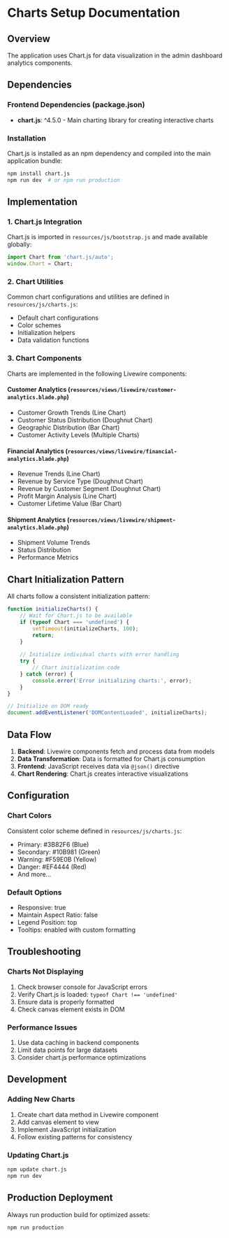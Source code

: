 # Charts Setup Documentation

## Overview
The application uses Chart.js for data visualization in the admin dashboard analytics components.

## Dependencies

### Frontend Dependencies (package.json)
- **chart.js**: ^4.5.0 - Main charting library for creating interactive charts

### Installation
Chart.js is installed as an npm dependency and compiled into the main application bundle:

```bash
npm install chart.js
npm run dev  # or npm run production
```

## Implementation

### 1. Chart.js Integration
Chart.js is imported in `resources/js/bootstrap.js` and made available globally:

```javascript
import Chart from 'chart.js/auto';
window.Chart = Chart;
```

### 2. Chart Utilities
Common chart configurations and utilities are defined in `resources/js/charts.js`:
- Default chart configurations
- Color schemes
- Initialization helpers
- Data validation functions

### 3. Chart Components
Charts are implemented in the following Livewire components:

#### Customer Analytics (`resources/views/livewire/customer-analytics.blade.php`)
- Customer Growth Trends (Line Chart)
- Customer Status Distribution (Doughnut Chart)
- Geographic Distribution (Bar Chart)
- Customer Activity Levels (Multiple Charts)

#### Financial Analytics (`resources/views/livewire/financial-analytics.blade.php`)
- Revenue Trends (Line Chart)
- Revenue by Service Type (Doughnut Chart)
- Revenue by Customer Segment (Doughnut Chart)
- Profit Margin Analysis (Line Chart)
- Customer Lifetime Value (Bar Chart)

#### Shipment Analytics (`resources/views/livewire/shipment-analytics.blade.php`)
- Shipment Volume Trends
- Status Distribution
- Performance Metrics

## Chart Initialization Pattern

All charts follow a consistent initialization pattern:

```javascript
function initializeCharts() {
    // Wait for Chart.js to be available
    if (typeof Chart === 'undefined') {
        setTimeout(initializeCharts, 100);
        return;
    }
    
    // Initialize individual charts with error handling
    try {
        // Chart initialization code
    } catch (error) {
        console.error('Error initializing charts:', error);
    }
}

// Initialize on DOM ready
document.addEventListener('DOMContentLoaded', initializeCharts);
```

## Data Flow

1. **Backend**: Livewire components fetch and process data from models
2. **Data Transformation**: Data is formatted for Chart.js consumption
3. **Frontend**: JavaScript receives data via `@json()` directive
4. **Chart Rendering**: Chart.js creates interactive visualizations

## Configuration

### Chart Colors
Consistent color scheme defined in `resources/js/charts.js`:
- Primary: #3B82F6 (Blue)
- Secondary: #10B981 (Green)
- Warning: #F59E0B (Yellow)
- Danger: #EF4444 (Red)
- And more...

### Default Options
- Responsive: true
- Maintain Aspect Ratio: false
- Legend Position: top
- Tooltips: enabled with custom formatting

## Troubleshooting

### Charts Not Displaying
1. Check browser console for JavaScript errors
2. Verify Chart.js is loaded: `typeof Chart !== 'undefined'`
3. Ensure data is properly formatted
4. Check canvas element exists in DOM

### Performance Issues
1. Use data caching in backend components
2. Limit data points for large datasets
3. Consider chart.js performance optimizations

## Development

### Adding New Charts
1. Create chart data method in Livewire component
2. Add canvas element to view
3. Implement JavaScript initialization
4. Follow existing patterns for consistency

### Updating Chart.js
```bash
npm update chart.js
npm run dev
```

## Production Deployment
Always run production build for optimized assets:
```bash
npm run production
```